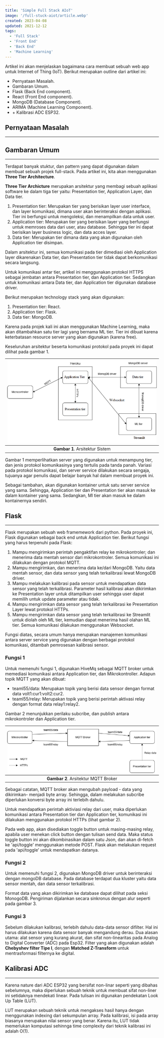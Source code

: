 ```yaml
---
title: 'Simple Full Stack AIoT'
image: '/full-stuck-aiot/article.webp'
created: 2023-04-08
updated: 2021-12-12
tags:
  - 'Full Stack'
  - 'Front End'
  - 'Back End'
  - 'Machine Learning'
---
```


Artikel ini akan menjelaskan bagaimana cara membuat sebuah web app untuk Internet of Thing (IoT). Berikut merupakan outline dari artikel ini:
- Pernyataan Masalah. 
- Gambaran Umum.
- Flask (Back End component).
- React (Front End component).
- MongoDB (Database Component).
- ARIMA (Machine Learning Component).
- \+ Kalibrasi ADC ESP32.

## **Pernyataan Masalah**
---

## **Gambaran Umum**
---
Terdapat banyak stuktur, dan pattern yang dapat digunakan dalam membuat sebuah projek full-stack. Pada artikel ini, kita akan menggunakan **Three Tier Architecture**.

**Three Tier Archicture** merupakan arsitektur yang membagi sebuah aplikasi software ke dalam tiga tier yaitu: Presentation tier, Application Layer, dan Data tier. 
1. Presentation tier: Merupakan tier yang berisikan layer user interface, dan layer komunikasi, dimana user akan berinteraksi dengan aplikasi. Tier ini berfungsi untuk mengoleksi, dan menampilkan data untuk user.
2. Application tier: Merupakan tier yang berisikan layer yang berfungsi untuk memroses data dari user, atau database. Sehingga tier ini dapat berisikan layer business logic, dan data acces layer.
3. Data tier: Merupakan tier dimana data yang akan digunakan oleh Application tier disimpan.

Dalam arsitektur ini, semua komunikasi pada tier dimediasi oleh Application layer dikarenakan Data tier, dan Presentation tier tidak dapat berkomunikasi secara langsung. 

Untuk komunikasi antar tier, artikel ini menggunakan protokol HTTPS sebagai jembatan antara Presentation tier, dan Application tier. Sedangkan untuk komunikasi antara Data tier, dan Application tier digunakan database driver.

Berikut merupakan technology stack yang akan digunakan:
1. Presentation tier: React.
2. Application tier: Flask.
3. Data tier: MongoDB.

Karena pada projek kali ini akan menggunakan Machine Learning, maka akan ditambahkan satu tier lagi yang bernama ML tier. Tier ini dibuat karena keterbatasan resource server yang akan digunakan (karena free). 

Keseluruhan arsitektur beserta komunikasi protokol pada proyek ini dapat dilihat pada gambar 1. 

|![Gambar 1. Arsitektur Sistem](aiot@arsitektur.png)| 
|:--:|
|<b>Gambar 1</b>. Arsitektur Sistem|

Gambar 1 memperlihatkan server yang digunakan untuk menampung tier, dan jenis protokol komunikasinya yang tertulis pada tanda panah. Variasi pada protokol komunikasi, dan server service dilakukan secara sengaja, tujuanya agar penulis dapat belajar banyak hal dalam membuat proyek ini. 

Sebagai tambahan, akan digunakan kontainer untuk satu server service yang sama. Sehingga, Application tier dan Presentation tier akan masuk ke dalam kontainer yang sama. Sedangkan, Ml tier akan masuk ke dalam kontainernya sendiri.


## **Flask**
---
Flask merupakan sebuah web framemework dari python. Pada proyek ini, Flask digunakan sebagai back end untuk Application tier. Berikut fungsi yang harus terpenuhi pada Flask:
1. Mampu mengirimkan perintah pengaktifan relay ke mikrokontroler; dan menerima data mentah sensor dari mikrokontroler. Semua komunikasi ini dilakukan dengan protokol MQTT.
2. Mampu mengirimkan, dan menerima data ke/dari MongoDB. Yaitu data mentah sensor, dan data sensor yang telah terkalibrasi lewat MongoDB driver.
3. Mampu melakukan kalibrasi pada sensor untuk mendapatkan data sensor yang telah terkalibrasi. Parameter hasil kalibrasi akan dikirimkan ke Presentation layer untuk ditampilkan user sehingga user dapat memilih untuk update parameter atau tidak.
4. Mampu mengirimkan data sensor yang telah terkalibrasi ke Presentation Layer lewat protokol HTTPs.
5. Mampu mengirimkan data sensor yang telah terkalibrasi ke Streamlit untuk diolah oleh ML tier, kemudian dapat menerima hasil olahan ML tier. Semua komunikasi dilakukan menggunakan Websocket.

Fungsi diatas, secara umum hanya merupakan manajemen komunikasi antara server service yang digunakan dengan berbagai protokol komunikasi, ditambah pemrosesan kalibrasi sensor.



### **Fungsi 1**

Untuk memenuhi fungsi 1, digunakan HiveMq sebagai MQTT broker untuk memediasi komunikasi antara Application tier, dan Mikrokontroller. Adapun topik MQTT yang akan dibuat:
- teaml55/data: Merupakan topik yang berisi data sensor dengan format data volt1:cur1:volt2:cur2. 
- teaml55/relay: Merupakan topik yang berisi perintah aktivasi relay dengan format data relay1:relay2. 

Gambar 2 menunjukkan perilaku subcribe, dan publish antara mikrokontroler dan Application tier.

|![](aiot@mqttbroker.png)| 
|:--:|
|<b>Gambar 2</b>. Arsitektur MQTT Broker

Sebagai catatan, MQTT broker akan mengubah payload - data yang dikirimkan- menjadi byte array. Sehingga, dalam melakukan subcribe diperlukan konversi byte array ini terlebih dahulu. 

Untuk mendapatkan perintah aktiviasi relay dari user, maka diperlukan komunikasi antara Presentation tier dan Application tier, komunikasi ini dilakukan menggunakan protokol HTTPs (lihat gambar 2). 

Pada web app, akan disediakan toggle button untuk masing-masing relay, apabila user menekan click button dengan tulisan send data. Maka status toggle button ini akan dikombinasikan dalam satu Json, dan akan di-fetch ke 'api/toggle' menggunakan metode POST. Flask akan melakukan request pada 'api/toggle' untuk mendapatkan datanya.

### **Fungsi 2**

Untuk memenuhi fungsi 2, digunakan MongoDB driver untuk berinteraksi dengan mongoDB database. Pada database terdapat dua kluster yaitu data sensor mentah, dan data sensor terkalibrasi. 

Format data yang akan dikirimkan ke database dapat dilihat pada seksi MonogoDB. Pengiriman dijalankan secara sinkronus dengan alur seperti pada gambar 3.

### **Fungsi 3**

Sebelum dilakukan kalibrasi, terlebih dahulu data-data sensor difilter. Hal ini harus dilakukan karena data sensor banyak mengandung derau. Dua alasan utama: alat sensor yang kurang akurat, dan sifat non-linearitas pada Analog to Digital Converter (ADC) pada Esp32. Filter yang akan digunakan adalah **Chebyshev filter Tipe I**, dengan **Matched Z-Transform** untuk mentrasformasi filternya ke digital.

## **Kalibrasi ADC**
___

Karena nature dari ADC ESP32 yang bersifat non-linar seperti yang dibahas sebelumnya, maka diperlukan sebuah teknik untuk membuat sifat non-liner ini setidaknya mendekati linear. Pada tulisan ini digunakan pendekatan Look Up Table (LUT).

LUT merupakan sebuah teknik untuk mengakses hasil hanya dengan menggunakan indexing dari sekumpulan array. Pada kalibrasi, isi pada array biasanya merupakan nilai sensor yang benar. Karena itu, LUT tidak memerlukan komputasi sehinnga time complexity dari teknik kalibrasi ini adalah O(1).





